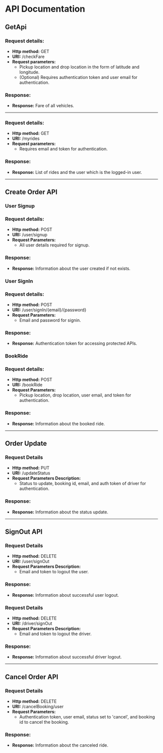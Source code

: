 # API Documentation

## GetApi

### Request details:
- **Http method:** GET
- **URI:** /checkFare
- **Request parameters:** 
  - Pickup location and drop location in the form of latitude and longitude.
  - (Optional) Requires authentication token and user email for authentication.


### Response:
- **Response:** Fare of all vehicles.

---

### Request details:
- **Http method:** GET
- **URI:** /myrides
- **Request parameters:** 
  - Requires email and token for authentication.

### Response:
- **Response:** List of rides and the user which is the logged-in user.

---

## Create Order API

### User Signup

### Request details:
- **Http method:** POST
- **URI:** /user/signup
- **Request Parameters:** 
  - All user details required for signup.

### Response:
- **Response:** Information about the user created if not exists.

### User SignIn

### Request details:
- **Http method:** POST
- **URI:** /user/signIn/{email}/{password}
- **Request Parameters:** 
  - Email and password for signin.

### Response:
- **Response:** Authentication token for accessing protected APIs.

### BookRide

### Request details:
- **Http method:** POST
- **URI:** /bookRide
- **Request Parameters:** 
  - Pickup location, drop location, user email, and token for authentication.

### Response:
- **Response:** Information about the booked ride.

---

## Order Update

### Request Details
- **Http method:** PUT
- **URI:** /updateStatus
- **Request Parameters Description:** 
  - Status to update, booking id, email, and auth token of driver for authentication.

### Response:
- **Response:** Information about the status update.

---

## SignOut API

### Request Details
- **Http method:** DELETE
- **URI:** /user/signOut
- **Request Parameters Description:** 
  - Email and token to logout the user.

### Response: 
- **Response:** Information about successful user logout.

### Request Details
- **Http method:** DELETE
- **URI:** /driver/signOut
- **Request Parameters Description:** 
  - Email and token to logout the driver.

### Response: 
- **Response:** Information about successful driver logout.

---

## Cancel Order API

### Request Details
- **Http method:** DELETE
- **URI:** /cancelBooking/user
- **Request Parameters:** 
  - Authentication token, user email, status set to 'cancel', and booking id to cancel the booking.

### Response:
- **Response:** Information about the canceled ride.

